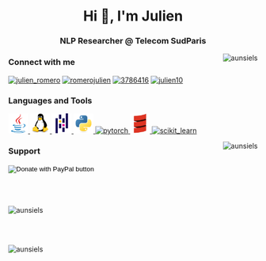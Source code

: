 <h1 align="center">Hi 👋, I'm Julien</h1>
<h3 align="center">NLP Researcher @ Telecom SudParis</h3>


<p><img align="right" src="https://github-readme-stats.vercel.app/api/top-langs?username=aunsiels&show_icons=true&locale=en&layout=compact" alt="aunsiels" /></p>

<h3 align="left">Connect with me</h3>
<p align="left">
<a href="https://twitter.com/julien_romero" target="blank"><img align="center" src="https://raw.githubusercontent.com/rahuldkjain/github-profile-readme-generator/master/src/images/icons/Social/twitter.svg" alt="julien_romero" height="30" width="40" /></a>
<a href="https://linkedin.com/in/romerojulien" target="blank"><img align="center" src="https://raw.githubusercontent.com/rahuldkjain/github-profile-readme-generator/master/src/images/icons/Social/linked-in-alt.svg" alt="romerojulien" height="30" width="40" /></a>
<a href="https://stackoverflow.com/users/3786416" target="blank"><img align="center" src="https://raw.githubusercontent.com/rahuldkjain/github-profile-readme-generator/master/src/images/icons/Social/stack-overflow.svg" alt="3786416" height="30" width="40" /></a>
<a href="https://www.leetcode.com/julien10" target="blank"><img align="center" src="https://raw.githubusercontent.com/rahuldkjain/github-profile-readme-generator/master/src/images/icons/Social/leet-code.svg" alt="julien10" height="30" width="40" /></a>
</p>

<h3 align="left">Languages and Tools</h3>
<p align="left"> <a href="https://www.java.com" target="_blank" rel="noreferrer"> <img src="https://raw.githubusercontent.com/devicons/devicon/master/icons/java/java-original.svg" alt="java" width="40" height="40"/> </a> <a href="https://www.linux.org/" target="_blank" rel="noreferrer"> <img src="https://raw.githubusercontent.com/devicons/devicon/master/icons/linux/linux-original.svg" alt="linux" width="40" height="40"/> </a> <a href="https://pandas.pydata.org/" target="_blank" rel="noreferrer"> <img src="https://raw.githubusercontent.com/devicons/devicon/2ae2a900d2f041da66e950e4d48052658d850630/icons/pandas/pandas-original.svg" alt="pandas" width="40" height="40"/> </a> <a href="https://www.python.org" target="_blank" rel="noreferrer"> <img src="https://raw.githubusercontent.com/devicons/devicon/master/icons/python/python-original.svg" alt="python" width="40" height="40"/> </a> <a href="https://pytorch.org/" target="_blank" rel="noreferrer"> <img src="https://www.vectorlogo.zone/logos/pytorch/pytorch-icon.svg" alt="pytorch" width="40" height="40"/> </a> <a href="https://www.scala-lang.org" target="_blank" rel="noreferrer"> <img src="https://raw.githubusercontent.com/devicons/devicon/master/icons/scala/scala-original.svg" alt="scala" width="40" height="40"/> </a> <a href="https://scikit-learn.org/" target="_blank" rel="noreferrer"> <img src="https://upload.wikimedia.org/wikipedia/commons/0/05/Scikit_learn_logo_small.svg" alt="scikit_learn" width="40" height="40"/> </a> </p>

<p><img align="right" src="https://github-readme-stats.vercel.app/api?username=aunsiels&show_icons=true&locale=en" alt="aunsiels" /></p>


<h3 align="left">Support</h3>
<form action="https://www.paypal.com/donate" method="post" target="_top">
<input type="hidden" name="hosted_button_id" value="GR3D64Y7S7TU2" />
<input type="image" src="https://www.paypalobjects.com/en_US/i/btn/btn_donate_LG.gif" border="0" name="submit" title="PayPal - The safer, easier way to pay online!" alt="Donate with PayPal button" />
<img alt="" border="0" src="https://www.paypal.com/en_FR/i/scr/pixel.gif" width="1" height="1" />
</form>
<br><br>

<br>

<p><img align="center" src="https://github-readme-streak-stats.herokuapp.com/?user=aunsiels&" alt="aunsiels" /></p>

<br><br>

<p align="left"> <img src="https://komarev.com/ghpvc/?username=aunsiels&label=Profile%20views&color=0e75b6&style=flat" alt="aunsiels" /> </p>


